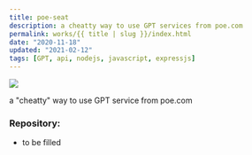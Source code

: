 ```yaml
---
title: poe-seat
description: a cheatty way to use GPT services from poe.com
permalink: works/{{ title | slug }}/index.html
date: "2020-11-18"
updated: "2021-02-12"
tags: [GPT, api, nodejs, javascript, expressjs]
---
```


![](/images/works/helloworld.avif)

a "cheatty" way to use GPT service from poe.com

### Repository:

- to be filled
